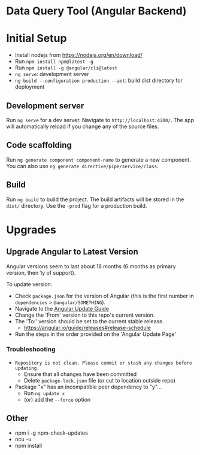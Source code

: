 # Data Query Tool (Angular Backend)

# Initial Setup

* Install nodejs from https://nodejs.org/en/download/
* Run `npm install npm@latest -g`
* Run `npm install -g @angular/cli@latest`
* `ng serve`: development server
* `ng build --configuration production --aot`: build dist directory for deployment

## Development server
Run `ng serve` for a dev server. Navigate to `http://localhost:4200/`. The app will automatically reload if you change any of the source files.

## Code scaffolding

Run `ng generate component component-name` to generate a new component. You can also use `ng generate directive/pipe/service/class`.

## Build

Run `ng build` to build the project. The build artifacts will be stored in the `dist/` directory. Use the `-prod` flag for a production build.

# Upgrades

## Upgrade Angular to Latest Version

Angular versions seem to last about 18 months (6 months as primary version, then 1y of support).

To update version:
* Check `package.json` for the version of Angular (this is the first number in `dependencies` > `@angular/SOMETHING`).
* Navigate to the [Angular Update Guide](https://update.angular.io/)
* Change the 'From' version to this repo's current version.
* The 'To:' version should be set to the current stable release.
  * https://angular.io/guide/releases#release-schedule
* Run the steps in the order provided on the 'Angular Update Page'

### Troubleshooting

* `Repository is not clean. Please commit or stash any changes before updating.`
  * Ensure that all changes have been committed
  * Delete `package-lock.json` file (or cut to location outside repo)
* Package "x" has an incompatible peer dependency to "y"...
  * Run `ng update x`
  * (or) add the `--force` option

## Other

* npm i -g npm-check-updates
* ncu -u
* npm install

